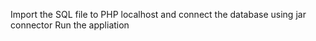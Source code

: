 Import the SQL file to PHP localhost and connect the database using jar connector 
Run the appliation
